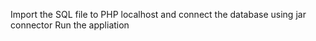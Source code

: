 Import the SQL file to PHP localhost and connect the database using jar connector 
Run the appliation
